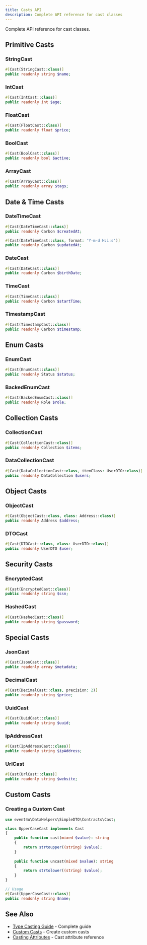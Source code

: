 ```yaml
---
title: Casts API
description: Complete API reference for cast classes
---
```


Complete API reference for cast classes.

## Primitive Casts

### StringCast

```php
#[Cast(StringCast::class)]
public readonly string $name;
```

### IntCast

```php
#[Cast(IntCast::class)]
public readonly int $age;
```

### FloatCast

```php
#[Cast(FloatCast::class)]
public readonly float $price;
```

### BoolCast

```php
#[Cast(BoolCast::class)]
public readonly bool $active;
```

### ArrayCast

```php
#[Cast(ArrayCast::class)]
public readonly array $tags;
```

## Date & Time Casts

### DateTimeCast

```php
#[Cast(DateTimeCast::class)]
public readonly Carbon $createdAt;

#[Cast(DateTimeCast::class, format: 'Y-m-d H:i:s')]
public readonly Carbon $updatedAt;
```

### DateCast

```php
#[Cast(DateCast::class)]
public readonly Carbon $birthDate;
```

### TimeCast

```php
#[Cast(TimeCast::class)]
public readonly Carbon $startTime;
```

### TimestampCast

```php
#[Cast(TimestampCast::class)]
public readonly Carbon $timestamp;
```

## Enum Casts

### EnumCast

```php
#[Cast(EnumCast::class)]
public readonly Status $status;
```

### BackedEnumCast

```php
#[Cast(BackedEnumCast::class)]
public readonly Role $role;
```

## Collection Casts

### CollectionCast

```php
#[Cast(CollectionCast::class)]
public readonly Collection $items;
```

### DataCollectionCast

```php
#[Cast(DataCollectionCast::class, itemClass: UserDTO::class)]
public readonly DataCollection $users;
```

## Object Casts

### ObjectCast

```php
#[Cast(ObjectCast::class, class: Address::class)]
public readonly Address $address;
```

### DTOCast

```php
#[Cast(DTOCast::class, class: UserDTO::class)]
public readonly UserDTO $user;
```

## Security Casts

### EncryptedCast

```php
#[Cast(EncryptedCast::class)]
public readonly string $ssn;
```

### HashedCast

```php
#[Cast(HashedCast::class)]
public readonly string $password;
```

## Special Casts

### JsonCast

```php
#[Cast(JsonCast::class)]
public readonly array $metadata;
```

### DecimalCast

```php
#[Cast(DecimalCast::class, precision: 2)]
public readonly string $price;
```

### UuidCast

```php
#[Cast(UuidCast::class)]
public readonly string $uuid;
```

### IpAddressCast

```php
#[Cast(IpAddressCast::class)]
public readonly string $ipAddress;
```

### UrlCast

```php
#[Cast(UrlCast::class)]
public readonly string $website;
```

## Custom Casts

### Creating a Custom Cast

```php
use event4u\DataHelpers\SimpleDTO\Contracts\Cast;

class UpperCaseCast implements Cast
{
    public function cast(mixed $value): string
    {
        return strtoupper((string) $value);
    }
    
    public function uncast(mixed $value): string
    {
        return strtolower((string) $value);
    }
}

// Usage
#[Cast(UpperCaseCast::class)]
public readonly string $name;
```

## See Also

- [Type Casting Guide](/simple-dto/type-casting/) - Complete guide
- [Custom Casts](/advanced/custom-casts/) - Create custom casts
- [Casting Attributes](/attributes/casting/) - Cast attribute reference


